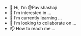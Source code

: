 - 👋 Hi, I’m @Pavishashaji
- 👀 I’m interested in ...
- 🌱 I’m currently learning ...
- 💞️ I’m looking to collaborate on ...
- 📫 How to reach me ...

<!---
Pavishashaji/Pavishashaji is a ✨ special ✨ repository because its `README.md` (this file) appears on your GitHub profile.
You can click the Preview link to take a look at your changes.
--->
